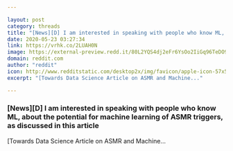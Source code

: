 ```yaml
---

layout: post
category: threads
title: "[News][D] I am interested in speaking with people who know ML, about the potential for machine learning of ASMR triggers, as discussed in this article"
date: 2020-05-23 03:27:34
link: https://vrhk.co/2LUAH0N
image: https://external-preview.redd.it/80L2YQS4dj2eFr6YsOo2IiGq96TeDO9bG0B2Z_M6c5U.jpg?width=1200&height=628.272251309&auto=webp&crop=1200:628.272251309,smart&s=1b1f5468e95b90c276ea1f69f7b6be0a537b4f3c
domain: reddit.com
author: "reddit"
icon: http://www.redditstatic.com/desktop2x/img/favicon/apple-icon-57x57.png
excerpt: "[Towards Data Science Article on ASMR and Machine..."

---
```


### [News][D] I am interested in speaking with people who know ML, about the potential for machine learning of ASMR triggers, as discussed in this article

[Towards Data Science Article on ASMR and Machine...